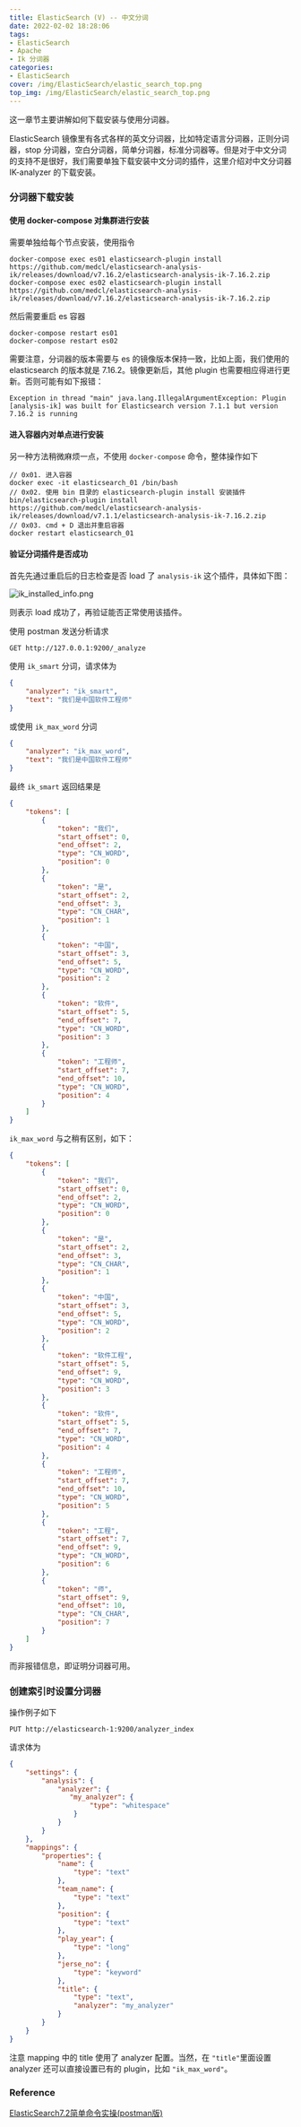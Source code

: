 ```yaml
---
title: ElasticSearch (V) -- 中文分词
date: 2022-02-02 18:28:06
tags:
- ElasticSearch
- Apache
- Ik 分词器
categories:
- ElasticSearch
cover: /img/ElasticSearch/elastic_search_top.png
top_img: /img/ElasticSearch/elastic_search_top.png
---
```


这一章节主要讲解如何下载安装与使用分词器。

ElasticSearch 镜像里有各式各样的英文分词器，比如特定语言分词器，正则分词器，stop 分词器，空白分词器，简单分词器，标准分词器等。但是对于中文分词的支持不是很好，我们需要单独下载安装中文分词的插件，这里介绍对中文分词器 IK-analyzer 的下载安装。

### 分词器下载安装

#### 使用 docker-compose 对集群进行安装

需要单独给每个节点安装，使用指令

```shell
docker-compose exec es01 elasticsearch-plugin install https://github.com/medcl/elasticsearch-analysis-ik/releases/download/v7.16.2/elasticsearch-analysis-ik-7.16.2.zip
docker-compose exec es02 elasticsearch-plugin install https://github.com/medcl/elasticsearch-analysis-ik/releases/download/v7.16.2/elasticsearch-analysis-ik-7.16.2.zip
```

然后需要重启 es 容器

```shell
docker-compose restart es01
docker-compose restart es02
```

需要注意，分词器的版本需要与 es 的镜像版本保持一致，比如上面，我们使用的 elasticsearch 的版本就是 7.16.2。镜像更新后，其他 plugin 也需要相应得进行更新。否则可能有如下报错：

```textfile
Exception in thread "main" java.lang.IllegalArgumentException: Plugin [analysis-ik] was built for Elasticsearch version 7.1.1 but version 7.16.2 is running
```

#### 进入容器内对单点进行安装

另一种方法稍微麻烦一点，不使用 `docker-compose` 命令，整体操作如下

```shell
// 0x01. 进入容器
docker exec -it elasticsearch_01 /bin/bash
// 0x02. 使用 bin 目录的 elasticsearch-plugin install 安装插件
bin/elasticsearch-plugin install https://github.com/medcl/elasticsearch-analysis-ik/releases/download/v7.1.1/elasticsearch-analysis-ik-7.16.2.zip
// 0x03. cmd + D 退出并重启容器
docker restart elasticsearch_01
```

#### 验证分词插件是否成功

首先先通过重启后的日志检查是否 load 了 `analysis-ik` 这个插件，具体如下图：

![ik_installed_info.png](/Users/zijianzeng/Documents/hexo/new_blog/source/img/ElasticSearch-V/ik_installed_info.png)

则表示 load 成功了，再验证能否正常使用该插件。

使用 postman 发送分析请求

```shell
GET http://127.0.0.1:9200/_analyze
```

使用 `ik_smart` 分词，请求体为

```json
{
    "analyzer": "ik_smart",
    "text": "我们是中国软件工程师"
}
```

或使用 `ik_max_word` 分词

```json
{
    "analyzer": "ik_max_word",
    "text": "我们是中国软件工程师"
}
```

最终 `ik_smart` 返回结果是

```json
{
    "tokens": [
        {
            "token": "我们",
            "start_offset": 0,
            "end_offset": 2,
            "type": "CN_WORD",
            "position": 0
        },
        {
            "token": "是",
            "start_offset": 2,
            "end_offset": 3,
            "type": "CN_CHAR",
            "position": 1
        },
        {
            "token": "中国",
            "start_offset": 3,
            "end_offset": 5,
            "type": "CN_WORD",
            "position": 2
        },
        {
            "token": "软件",
            "start_offset": 5,
            "end_offset": 7,
            "type": "CN_WORD",
            "position": 3
        },
        {
            "token": "工程师",
            "start_offset": 7,
            "end_offset": 10,
            "type": "CN_WORD",
            "position": 4
        }
    ]
}
```

`ik_max_word` 与之稍有区别，如下：

```json
{
    "tokens": [
        {
            "token": "我们",
            "start_offset": 0,
            "end_offset": 2,
            "type": "CN_WORD",
            "position": 0
        },
        {
            "token": "是",
            "start_offset": 2,
            "end_offset": 3,
            "type": "CN_CHAR",
            "position": 1
        },
        {
            "token": "中国",
            "start_offset": 3,
            "end_offset": 5,
            "type": "CN_WORD",
            "position": 2
        },
        {
            "token": "软件工程",
            "start_offset": 5,
            "end_offset": 9,
            "type": "CN_WORD",
            "position": 3
        },
        {
            "token": "软件",
            "start_offset": 5,
            "end_offset": 7,
            "type": "CN_WORD",
            "position": 4
        },
        {
            "token": "工程师",
            "start_offset": 7,
            "end_offset": 10,
            "type": "CN_WORD",
            "position": 5
        },
        {
            "token": "工程",
            "start_offset": 7,
            "end_offset": 9,
            "type": "CN_WORD",
            "position": 6
        },
        {
            "token": "师",
            "start_offset": 9,
            "end_offset": 10,
            "type": "CN_CHAR",
            "position": 7
        }
    ]
}
```

而非报错信息，即证明分词器可用。

### 创建索引时设置分词器

操作例子如下

```shell
PUT http://elasticsearch-1:9200/analyzer_index
```

请求体为

```json
{
    "settings": {
        "analysis": {
            "analyzer": {
               "my_analyzer": {
                    "type": "whitespace"
                }
            }
        }
    },
    "mappings": {
        "properties": {
            "name": {
                "type": "text"
            },
            "team_name": {
                "type": "text"
            },
            "position": {
                "type": "text"
            },
            "play_year": {
                "type": "long"
            },
            "jerse_no": {
                "type": "keyword"
            },
            "title": {
                "type": "text",
                "analyzer": "my_analyzer"
            }
        }
    }
}
```

注意 mapping 中的 title 使用了 analyzer 配置。当然，在 `"title"`里面设置 analyzer 还可以直接设置已有的 plugin，比如 `"ik_max_word"`。

### Reference

[ElasticSearch7.2简单命令实操(postman版)](https://www.cnblogs.com/geoffreygao/p/13889696.html)
